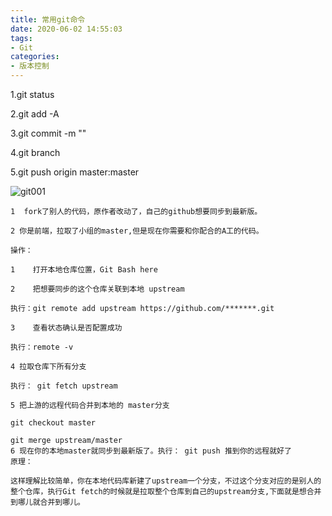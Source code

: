 ```yaml
---
title: 常用git命令
date: 2020-06-02 14:55:03
tags:
- Git
categories:
- 版本控制
---
```

1.git status  

2.git add -A  
<!--more-->
3.git commit -m ""  

4.git branch  

5.git push origin master:master

![git001](https://alivnram-test.oss-cn-beijing.aliyuncs.com/alivnblog/git001.jpg)


```
1  fork了别人的代码，原作者改动了，自己的github想要同步到最新版。

2 你是前端，拉取了小组的master,但是现在你需要和你配合的A工的代码。

操作：

1    打开本地仓库位置，Git Bash here

2    把想要同步的这个仓库关联到本地 upstream 

执行：git remote add upstream https://github.com/*******.git     

3    查看状态确认是否配置成功

执行：remote -v         

4 拉取仓库下所有分支

执行： git fetch upstream 

5 把上游的远程代码合并到本地的 master分支

git checkout master

git merge upstream/master 
6 现在你的本地master就同步到最新版了。执行： git push 推到你的远程就好了
原理：

这样理解比较简单，你在本地代码库新建了upstream一个分支，不过这个分支对应的是别人的整个仓库，执行Git fetch的时候就是拉取整个仓库到自己的upstream分支,下面就是想合并到哪儿就合并到哪儿。

```


